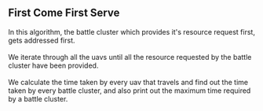 ## First Come First Serve

In this algorithm, the battle cluster which provides it's resource request first, gets addressed first.<br><br>
We iterate through all the uavs until all the resource requested by the battle cluster have been provided.<br><br>
We calculate the time taken by every uav that travels and find out the time taken by every battle cluster, and also print out the maximum time required by a battle cluster.
